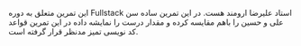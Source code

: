 این تمرین متعلق به دوره Fullstack استاد علیرضا ارومند هست.
در این تمرین ساده سن علی و حسین را باهم مقایسه کرده و مقدار درست را نمایشه داده
در این تمرین قواعد کد نویسی تمیز مدنظر قرار گرفته است.